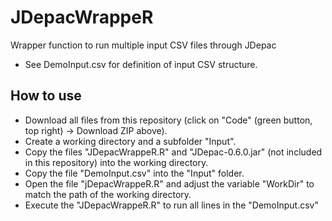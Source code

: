# JDepacWrappeR
Wrapper function to run multiple input CSV files through JDepac

 - See DemoInput.csv for definition of input CSV structure.
 
 ## How to use
  - Download all files from this repository (click on "Code" (green button, top right) -> Download ZIP above).
  - Create a working directory and a subfolder "Input".
  - Copy the files "JDepacWrappeR.R" and "JDepac-0.6.0.jar" (not included in this repository) into the working directory.
  - Copy the file "DemoInput.csv" into the "Input" folder.
  - Open the file "jDepacWrappeR.R" and adjust the variable "WorkDir" to match the path of the working directory.
  - Execute the "JDepacWrappeR.R" to run all lines in the "DemoInput.csv"
